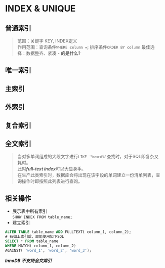 # INDEX & UNIQUE
## 普通索引
> 范围：关键字 KEY, INDEX定义  
作用范围：查询条件```WHERE column =```; 排序条件```ORDER BY column```
最佳选择：数据整齐、紧凑  -  **的是什么?**

## 唯一索引
## 主索引
## 外索引
## 复合索引  
## 全文索引
> 当对多单词组成的大段文字进行```LIKE '%word%'```查找时，对于SQL即复杂又耗时。  
此时***full-text index***可以大显身手。  
在生产此类索引时，数据库会将出现在该字段的单词建立一份清单列表，查询操作时即按照此列表进行查询。

## 相关操作
- 展示表中所有索引  
```SHOW INDEX FROM table_name;```  
- 建立索引
``` SQL
ALTER TABLE table_name ADD FULLTEXT( column_1, column_2);
# 有如上索引后，即能使用如下SQL
SELECT * FROM table_name
WHERE MATCH( column_1, column_2)
AGAINST( 'word_1', 'word_2', 'word_3');
```
***InnoDB 不支持全文索引***

